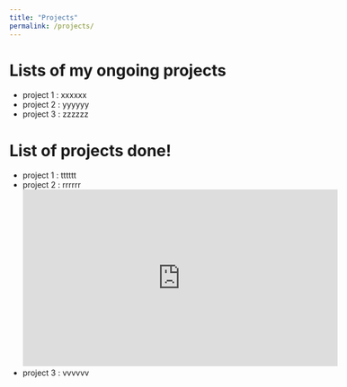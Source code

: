 ```yaml
---
title: "Projects"
permalink: /projects/
---
```


# Lists of my ongoing projects 
- project 1 : xxxxxx
- project 2 : yyyyyy
- project 3 : zzzzzz

# List of projects done!
- project 1 : tttttt
- project 2 : rrrrrr <iframe width="560" height="315" src="https://www.youtube.com/embed/Pof342wGt78?si=y2gO059Ss0a2nmUq" title="YouTube video player" frameborder="0" allow="accelerometer; autoplay; clipboard-write; encrypted-media; gyroscope; picture-in-picture; web-share" referrerpolicy="strict-origin-when-cross-origin" allowfullscreen></iframe>
- project 3 : vvvvvv
